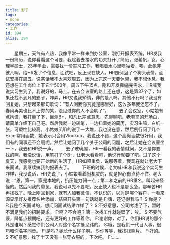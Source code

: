 ```yaml
---
title: 影子
tags:
- none
categories:
- 工作
id: 394
alias: 394
---
```


  星期三，天气有点热，我像平常一样来到办公室，刚打开报表系统，HR发我一份简历，说你看看这个可要，我趁着去接水的功夫打开了简历，张希帆，女，心理学硕士，23年毕业，需要找一份实习工作，我喝着水心里嘀咕着，唉，此帆非彼凡啊。给HR发了个信息，面试吧，反正现在缺人。HR照例回了个狗头表情。面试安排在周五，说实话我不太喜欢周五，因为上完这一天要休息，我不想休息，我还想在工作岗位上干它个500年。周五下午15点，刚和开发撕逼完需求，HR喊我说实习生到了，我说好的，马上。在去会议室的路上还在想，这是第37个了，如果还找不到凡的影子，咋弄，HR又说我矫情，非的是凡吗，其他不行吗？我没有回复她，只想起来那句歌词：“有人问我你究竟是哪里好，这么多年我还忘不了。春风再美也比不上你的笑，没见过你的人不会明了”。
  去了会议室，小姑娘有点拘谨，我打量了下，目测B+，和凡比差点意思，先聊聊吧，老套筒的开场白，请简单介绍下自己吧。然后我就一边转笔，一边扫着她的简历，实习生嘛，白纸一张，可塑性比较高。小姑娘叭叭的说了一大堆，我也没在意，然后例行问了几个Excel常用函数，她表示只会用Vlookup，我说还不错，这个高频函数很好用，我们有的同事还不会用呢。然后让她问了几个关于公司的问题，之后让她在会议室坐一下，我去和HR说一声。
  去了玻璃屋，HR一看我的表情就问，又不是你要找的啊，我没说话，用笔打了个B-，让老大看看吧，他说行就要了吧。过了这个夏天，我感觉也要开始新的生活了。HR如释重负，说那等着，我现在就让老大下来面试。我继续搞我的报表去了。
&emsp;&emsp;下班的时候，老大喊HR和我说这个实习生咋样，我没说话，HR先说了，小姑娘看着挺机灵的，就是担心有点待不住。老大说：“恩，第一，家是本地的，抗压能力弱一点；第二和之前的HR重名，叫起来怪怪的。然后问我的意见，我说可以先不要吧，反正缺人也不是那么急。那辛苦HR再找找了。晚上刚回到家，就有人加我微信，不认识的，以为是哪个客户，一看来源显示好友推荐名片添加，结果开头第一句话就是
F:嗨，还记得我吗？
S:你是？
F:我是今天面试的，想问问面试结果咋样了？
S:不好意思，公司考虑了下，暂时不满足我们的招聘要求。
F:啊？不会吧？第一次找工作就碰壁了，唉。
S:不要气馁，降低点预期吧，还有更好的工作等着你。
F:谢谢你，对了，你们HR说的那个凡是谁啊？感觉你们公司人对这个名字挺忌讳的。
S:哦，是我们一代目人事，很巧和你名字同音。
F:是吗？她长什么样子啊。
S:你等等，我找找照片。
F:好的。
S:不好意思，找了半天没有一张穿衣服的，下次吧。
F:……

<!--394-->

